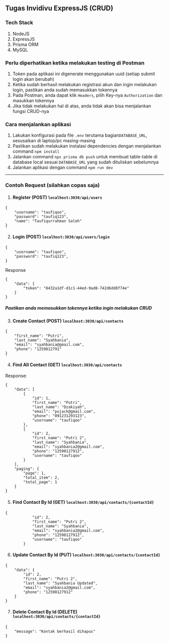 ## Tugas Invidivu ExpressJS (CRUD)

### Tech Stack
1. NodeJS
2. ExpressJS
3. Prisma ORM
4. MySQL

### Perlu diperhatikan ketika melakukan testing di Postman
1. Token pada aplikasi ini digenerate menggunakan uuid (setiap submit login akan berubah)
2. Ketika sudah berhasil melakukan registrasi akun dan ingin melakukan login, pastikan anda sudah memasukkan tokennya
3. Pada Postman, anda dapat klik ```Headers```, pilih Key-nya ```Authorization``` dan masukkan tokennya
4. Jika tidak melakukan hal di atas, anda tidak akan bisa menjalankan fungsi CRUD-nya

### Cara menjalankan aplikasi
1. Lakukan konfigurasi pada file ```.env``` terutama bagian```DATABASE_URL```, sesusaikan di laptop/pc masing-masing
2. Pastikan sudah melakukan instalasi dependencies dengan menjalankan command ```npm install```
3. Jalankan command ```npx prisma db push``` untuk membuat table-table di database local sesuai ```DATABASE_URL``` yang sudah dituliskan sebelumnya
4. Jalankan aplikasi dengan command ```npm run dev```

<hr>

### Contoh Request (silahkan copas saja)

1. #### Register (POST) ```localhost:3030/api/users```
```
{
    "username": "taufiqoo",
    "password": "taufiq123",
    "name": "Taufiqurrahman Saleh"
}
```

2. #### Login (POST) ```localhost:3030/api/users/login```
```
{
    "username": "taufiqoo",
    "password": "taufiq123",
}
```
Response
```
{
    "data": {
        "token": "8432a1df-d1c1-44ed-9ad8-742d6dd8f74e"
    }
}
```
##### Pastikan anda memasukkan tokennya ketika ingin melakukan CRUD

3. #### Create Contact (POST) ```localhost:3030/api/contacts```
```
{
    "first_name": "Putri",
    "last_name": "Syahbania",
    "email": "syahbania@gmail.com",
    "phone": "1259812791"
}
```

4. #### Find All Contact (GET) ```localhost:3030/api/contacts```
Response:
```
{
    "data": [
        {
            "id": 1,
            "first_name": "Putri",
            "last_name": "Dzakiyah",
            "email": "pujack@gmail.com",
            "phone": "091231293123",
            "username": "taufiqoo"
        },
        {
            "id": 2,
            "first_name": "Putri 2",
            "last_name": "Syahbania",
            "email": "syahbania2@gmail.com",
            "phone": "12598127912",
            "username": "taufiqoo"
        }
    ],
    "paging": {
        "page": 1,
        "total_item": 2,
        "total_page": 1
    }
}
```

5. #### Find Contact By Id (GET) ```localhost:3030/api/contacts/{contactId}```
```
{
            "id": 2,
            "first_name": "Putri 2",
            "last_name": "Syahbania",
            "email": "syahbania2@gmail.com",
            "phone": "12598127912",
            "username": "taufiqoo"
        }
```

6. #### Update Contact By Id (PUT) ```localhost:3030/api/contacts/{contactId}```
```
{
    "data": {
        "id": 2,
        "first_name": "Putri 2",
        "last_name": "Syahbania Updated",
        "email": "syahbania2@gmail.com",
        "phone": "12598127912"
    }
}
```

7. #### Delete Contact By Id (DELETE) ```localhost:3030/api/contacts/{contactId}```
```
{
    "message": "Kontak berhasil dihapus"
}
```
